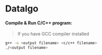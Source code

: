 # Datalgo

#### Compile & Run C/C++ program:

> If you have GCC compiler installed

```sh
g++ -o <output filename> <c/c++ filename>
./<output filename>
```
